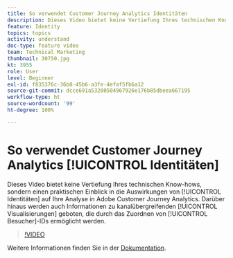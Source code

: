 ```yaml
---
title: So verwendet Customer Journey Analytics Identitäten
description: Dieses Video bietet keine Vertiefung Ihres technischen Know-hows, sondern einen praktischen Einblick in die Auswirkungen von Identitäten auf Ihre Analyse in Adobe Customer Journey Analytics. Darüber hinaus werden auch Informationen zu kanalübergreifenden Visualisierungen geboten, die durch das Zuordnen von Besucher-IDs ermöglicht werden.
feature: Identity
topics: topics
activity: understand
doc-type: feature video
team: Technical Marketing
thumbnail: 30750.jpg
kt: 3955
role: User
level: Beginner
exl-id: f835376c-36b8-45b6-a3fe-4efaf5fb6a12
source-git-commit: dcce691a53200504967926e176b85dbeea667195
workflow-type: ht
source-wordcount: '99'
ht-degree: 100%

---
```


# So verwendet Customer Journey Analytics [!UICONTROL Identitäten]

Dieses Video bietet keine Vertiefung Ihres technischen Know-hows, sondern einen praktischen Einblick in die Auswirkungen von [!UICONTROL Identitäten] auf Ihre Analyse in Adobe Customer Journey Analytics. Darüber hinaus werden auch Informationen zu kanalübergreifenden [!UICONTROL Visualisierungen] geboten, die durch das Zuordnen von [!UICONTROL Besucher]-IDs ermöglicht werden.

>[!VIDEO](https://video.tv.adobe.com/v/30750/?quality=12&enable10seconds=on&speedcontrol=on)

Weitere Informationen finden Sie in der [Dokumentation](https://docs.adobe.com/content/help/de-DE/analytics-platform/using/cja-landing.html).
